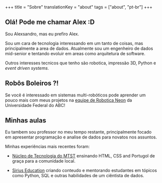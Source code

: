 +++
title = "Sobre"
translationKey = "about"
tags = ["about", "pt-br"]
+++


## Olá! Pode me chamar Alex :D

Sou Alexsandro, mas eu prefiro Alex.

Sou um cara de tecnologia interessando em um tanto de coisas, mas principalmente a area de dados. Atualmente sou um engenheiro de dados mid-senior e tentando evoluir em areas como arquitetura de software.

Outros interesses tecnicos que tenho são robotica, impressão 3D, Python e *event driven systems*.

## Robôs Boleiros ?!

Se você é interessado em sistemas multi-robóticos pode aprender um pouco mais com meus projetos na [equipe de Robotica Neon](https://github.com/project-neon) da Universidade Federal do ABC!

## Minhas aulas

Eu tambem sou professor no meu tempo restante, principalmente focado em apresentar programação e analise de dados para novatos nos assuntos.

Minhas experiências mais recentes foram:

* [Núcleo de Tecnologia do MTST](https://nucleodetecnologia.com.br/) ensinando HTML, CSS and Portugol de graça para a comunidade local.

* [Sirius Education](https://www.sirius.education/) criando conteudo e mentorando estudantes em tópicos como Python, SQL e outras habilidades de um ciêntista de dados.